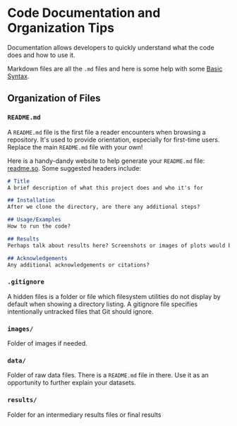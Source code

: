 # Code Documentation and Organization Tips

Documentation allows developers to quickly understand what the code does and how to use it.

Markdown files are all the `.md` files and here is some help with some [Basic Syntax](https://www.markdownguide.org/basic-syntax/).

## Organization of Files
### `README.md`

A `README.md` file is the first file a reader encounters when browsing a repository. It's used to provide orientation, 
especially for first-time users. Replace the main `README.md` file with your own! 

Here is a handy-dandy website to help generate your `README.md` file: [readme.so](https://readme.so/). Some suggested
headers include:

```md
# Title
A brief description of what this project does and who it's for

## Installation
After we clone the directory, are there any additional steps?

## Usage/Examples
How to run the code?

## Results
Perhaps talk about results here? Screenshots or images of plots would be nice too !

## Acknowledgements
Any additional acknowledgements or citations?

```

### `.gitignore`

A hidden files is a folder or file which filesystem utilities do not display by default when showing a directory listing.
A gitignore file specifies intentionally untracked files that Git should ignore.

### `images/`

Folder of images if needed.

### `data/`

Folder of raw data files. There is a `README.md` file in there. Use it as an opportunity to further explain your datasets.

### `results/`

Folder for an intermediary results files or final results